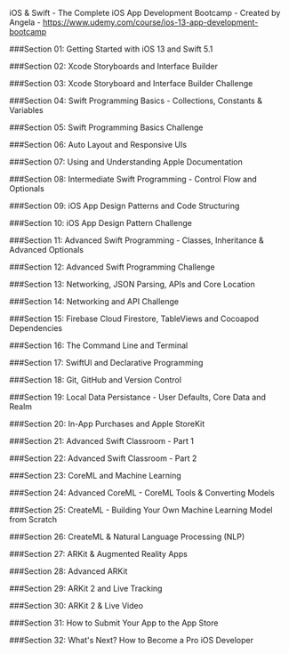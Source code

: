 
iOS & Swift - The Complete iOS App Development Bootcamp - Created by Angela - https://www.udemy.com/course/ios-13-app-development-bootcamp

###Section 01: Getting Started with iOS 13 and Swift 5.1

###Section 02: Xcode Storyboards and Interface Builder

###Section 03: Xcode Storyboard and Interface Builder Challenge

###Section 04: Swift Programming Basics - Collections, Constants & Variables

###Section 05: Swift Programming Basics Challenge

###Section 06: Auto Layout and Responsive UIs

###Section 07: Using and Understanding Apple Documentation

###Section 08: Intermediate Swift Programming - Control Flow and Optionals

###Section 09: iOS App Design Patterns and Code Structuring

###Section 10: iOS App Design Pattern Challenge

###Section 11: Advanced Swift Programming - Classes, Inheritance & Advanced Optionals

###Section 12: Advanced Swift Programming Challenge

###Section 13: Networking, JSON Parsing, APIs and Core Location

###Section 14: Networking and API Challenge

###Section 15: Firebase Cloud Firestore, TableViews and Cocoapod Dependencies

###Section 16: The Command Line and Terminal

###Section 17: SwiftUI and Declarative Programming

###Section 18: Git, GitHub and Version Control

###Section 19: Local Data Persistance - User Defaults, Core Data and Realm

###Section 20: In-App Purchases and Apple StoreKit

###Section 21: Advanced Swift Classroom - Part 1

###Section 22: Advanced Swift Classroom - Part 2

###Section 23: CoreML and Machine Learning

###Section 24: Advanced CoreML - CoreML Tools & Converting Models

###Section 25: CreateML - Building Your Own Machine Learning Model from Scratch

###Section 26: CreateML & Natural Language Processing (NLP)

###Section 27: ARKit & Augmented Reality Apps

###Section 28: Advanced ARKit

###Section 29: ARKit 2 and Live Tracking

###Section 30: ARKit 2 & Live Video

###Section 31: How to Submit Your App to the App Store

###Section 32: What's Next? How to Become a Pro iOS Developer


